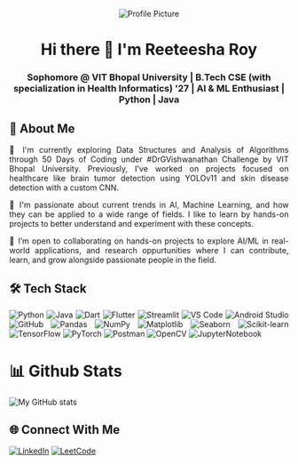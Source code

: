 <div align="center">

![Profile Picture](https://i.pinimg.com/736x/56/5d/67/565d67b0808e022c7e5d9cccef5e06fb.jpg)

# Hi there 👋 I'm Reeteesha Roy

### Sophomore @ VIT Bhopal University | B.Tech CSE (with specialization in Health Informatics) '27 | AI & ML Enthusiast | Python | Java

</div>

<div style="text-align: justify;">   

## 🌟 About Me  

  
🌱 I'm currently exploring Data Structures and Analysis of Algorithms through 50 Days of Coding under #DrGVishwanathan Challenge by VIT Bhopal University. Previously, I've worked on projects focused on healthcare like brain tumor detection using YOLOv11 and skin disease detection with a custom CNN. 

🧠 I'm passionate about current trends in AI, Machine Learning, and how they can be applied to a wide range of fields. I like to learn by hands-on projects to better understand and experiment with these concepts.

🤝 I’m open to collaborating on hands-on projects to explore AI/ML in real-world applications, and research oppurtunities where I can contribute, learn, and grow alongside passionate people in the field.



## 🛠️ Tech Stack
![Python](https://img.shields.io/badge/Python-3776AB?style=for-the-badge&logo=python&logoColor=white)
![Java](https://img.shields.io/badge/Java-007396?style=for-the-badge&logo=java&logoColor=white)
![Dart](https://img.shields.io/badge/Dart-0175C2?style=for-the-badge&logo=dart&logoColor=white)
![Flutter](https://img.shields.io/badge/Flutter-02569B?style=for-the-badge&logo=flutter&logoColor=white)
![Streamlit](https://img.shields.io/badge/Streamlit-FF4B4B?style=for-the-badge&logo=streamlit&logoColor=white)
![VS Code](https://img.shields.io/badge/VS%20Code-007ACC?style=for-the-badge&logo=visual-studio-code&logoColor=white)
![Android Studio](https://img.shields.io/badge/Android%20Studio-3DDC84?style=for-the-badge&logo=android-studio&logoColor=white)
![GitHub](https://img.shields.io/badge/GitHub-181717?style=for-the-badge&logo=github&logoColor=white)
![Pandas](https://img.shields.io/badge/Pandas-150458?style=for-the-badge&logo=pandas&logoColor=white)
![NumPy](https://img.shields.io/badge/NumPy-013243?style=for-the-badge&logo=numpy&logoColor=white)
![Matplotlib](https://img.shields.io/badge/Matplotlib-003C6C?style=for-the-badge&logo=matplotlib&logoColor=white)
![Seaborn](https://img.shields.io/badge/Seaborn-9E2A2F?style=for-the-badge&logo=seaborn&logoColor=white)
![Scikit-learn](https://img.shields.io/badge/Scikit--learn-F7931E?style=for-the-badge&logo=scikit-learn&logoColor=white)
![TensorFlow](https://img.shields.io/badge/TensorFlow-FF6F00?style=for-the-badge&logo=tensorflow&logoColor=white)
![PyTorch](https://img.shields.io/badge/PyTorch-EE4C2C?style=for-the-badge&logo=pytorch&logoColor=white)
![Postman](https://img.shields.io/badge/Postman-FF6C37?style=for-the-badge&logo=postman&logoColor=white)
![OpenCV](https://img.shields.io/badge/OpenCV-5C3EE8?style=for-the-badge&logo=opencv&logoColor=white)
![JupyterNotebook](https://img.shields.io/badge/Jupyter-F37626?style=for-the-badge&logo=jupyter&logoColor=white)


# 📊 Github Stats 

![My GitHub stats](https://github-readme-stats.vercel.app/api?username=reeteesha-roy&show_icons=true&theme=radical)


## 🌐 Connect With Me
[![LinkedIn](https://img.shields.io/badge/LinkedIn-blue?style=flat&logo=linkedin&logoColor=white)](https://www.linkedin.com/in/https://www.linkedin.com/in/reeteesha-r-28a347358//)
[![LeetCode](https://img.shields.io/badge/LeetCode-orange?style=flat&logo=leetcode&logoColor=white)](https://leetcode.com/u/Reeteesha_Roy//)

</div>
